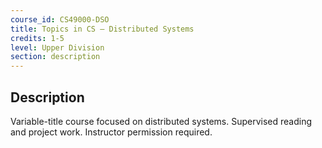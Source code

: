```yaml
---
course_id: CS49000-DSO
title: Topics in CS — Distributed Systems
credits: 1-5
level: Upper Division
section: description
---
```


## Description
Variable-title course focused on distributed systems. Supervised reading and project work. Instructor permission required.
